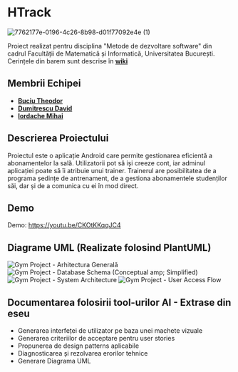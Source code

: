 # HTrack
![7762177e-0196-4c26-8b98-d01f77092e4e (1)](https://github.com/user-attachments/assets/ff7b30d5-304c-4379-9544-b16969887c18)

Proiect realizat pentru disciplina "Metode de dezvoltare software" din cadrul Facultății de Matematică și Informatică, Universitatea București.
Cerințele din barem sunt descrise în **[wiki](https://github.com/buciuMT/Htrack/wiki/Barem)**

## Membrii Echipei
  - **[Buciu Theodor](https://github.com/buciuMT)**
  - **[Dumitrescu David](https://github.com/Backspace44)**
  - **[Iordache Mihai](https://github.com/mihaiird14)**
    
## Descrierea Proiectului
Proiectul este o aplicație Android care permite gestionarea eficientă a abonamentelor la sală. Utilizatorii pot să iși creeze cont, iar adminul aplicației poate să îi atribuie unui trainer. Trainerul are posibilitatea de a programa ședințe de antrenament, de a gestiona abonamentele studenților săi, dar și de a comunica cu ei în mod direct.

## Demo
Demo: https://youtu.be/CKOtKKqqJC4

## Diagrame UML (Realizate folosind PlantUML)

![Gym Project - Arhitectura Generală](https://github.com/user-attachments/assets/18077b77-2f91-4251-8625-e0dd3439d785)
![Gym Project - Database Schema (Conceptual  amp; Simplified)](https://github.com/user-attachments/assets/7472a834-a244-4577-9758-1ca8dce53a8b)
![Gym Project - System Architecture](https://github.com/user-attachments/assets/b3149e9f-6a0e-4fb6-8425-cf682517a1f4)
![Gym Project - User Access Flow](https://github.com/user-attachments/assets/30a1eae1-5a18-4fd2-88b9-e21e7c595f8b)


## Documentarea folosirii tool-urilor AI - Extrase din eseu
- Generarea interfeței de utilizator pe baza unei machete vizuale
- Generarea criteriilor de acceptare pentru user stories
- Propunerea de design patterns aplicabile
- Diagnosticarea și rezolvarea erorilor tehnice
- Generare Diagrama UML
